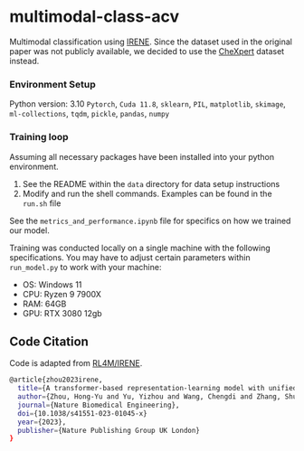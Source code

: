 # multimodal-class-acv
Multimodal classification using [IRENE](https://www.nature.com/articles/s41551-023-01045-x). Since the dataset used in the original paper was not publicly available, we decided to use the [CheXpert](https://stanfordmlgroup.github.io/competitions/chexpert) dataset instead.

### Environment Setup
Python version: 3.10
`Pytorch`, `Cuda 11.8`, `sklearn`, `PIL`, `matplotlib`, `skimage`, `ml-collections`, `tqdm`, `pickle`, `pandas`, `numpy`

### Training loop
Assuming all necessary packages have been installed into your python environment.
1. See the README within the `data` directory for data setup instructions
2. Modify and run the shell commands. Examples can be found in the `run.sh` file

See the `metrics_and_performance.ipynb` file for specifics on how we trained our model.

Training was conducted locally on a single machine with the following specifications. You may have to adjust certain parameters within `run_model.py` to work with your machine:

* OS: Windows 11
* CPU: Ryzen 9 7900X
* RAM: 64GB
* GPU: RTX 3080 12gb

## Code Citation
Code is adapted from [RL4M/IRENE](https://github.com/RL4M/IRENE).

```bash
@article{zhou2023irene,
  title={A transformer-based representation-learning model with unified processing of multimodal input for clinical diagnostics},
  author={Zhou, Hong-Yu and Yu, Yizhou and Wang, Chengdi and Zhang, Shu and Gao, Yuanxu and Pan, Jia and Shao, Jun and Lu, Guangming and Zhang, Kang and Li, Weimin},
  journal={Nature Biomedical Engineering},
  doi={10.1038/s41551-023-01045-x}
  year={2023},
  publisher={Nature Publishing Group UK London}
}
```